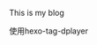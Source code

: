 This is my blog

使用hexo-tag-dplayer

<!-- {% dplayer "url=https://oss.yansheng.xyz/video/Let%20Her%20Go-J.Fla.mp4" 
"loop=false" "theme=#FADFA3" "autoplay=false"%} -->
